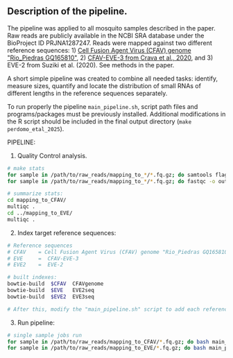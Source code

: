 ## Description of the pipeline.

The pipeline was applied to all mosquito samples described in the paper. Raw reads are publicly available in the NCBI SRA database under the BioProject ID PRJNA1287247.
Reads were mapped against two different reference sequences: 1) [Cell Fusion Agent Virus (CFAV) genome "Rio_Piedras GQ165810"](https://www.ncbi.nlm.nih.gov/nuccore/GQ165810.1), 2) [CFAV-EVE-3 from Crava et al., 2020](https://onlinelibrary.wiley.com/doi/10.1111/mec.15798), and 3) EVE-2 from Suziki et al. (2020). See methods in the paper.

A short simple pipeline was created to combine all needed tasks: identify, measure sizes, quantify and locate the distribution of small RNAs of different lengths in the reference sequences separately.

To run properly the pipeline `main_pipeline.sh`, script path files and programs/packages must be previously installed. Additional modifications in the R script should be included in the final output directory (`make perdomo_etal_2025`).

PIPELINE:

1. Quality Control analysis.
```bash
# make stats
for sample in /path/to/raw_reads/mapping_to_*/*.fq.gz; do samtools flagstats $sample > ${sample}.txt;
for sample in /path/to/raw_reads/mapping_to_*/*.fq.gz; do fastqc -o outputdir/ $sample;

# summarize stats:
cd mapping_to_CFAV/
multiqc .
cd ../mapping_to_EVE/
multiqc .
 ```

2. Index target reference sequences:
```bash
# Reference sequences
# CFAV    = Cell Fusion Agent Virus (CFAV) genome "Rio_Piedras GQ165810
# EVE     =  CFAV-EVE-3
# EVE2    =  EVE-2

# built indexes:
bowtie-build  $CFAV  CFAVgenome
bowtie-build  $EVE   EVE2seq
bowtie-build  $EVE2  EVE3seq

# After this, modify the "main_pipeline.sh" script to add each reference sequence, use the index_name (i.e. CFAVgenome)
```

3. Run pipeline:
```bash
# single sample jobs run
for sample in /path/to/raw_reads/mapping_to_CFAV/*.fq.gz; do bash main_pipeline.sh  $sample CFAV  2>&1 | tee ${sample}.CFAV.stderr.log; 
for sample in /path/to/raw_reads/mapping_to_EVE/*.fq.gz; do bash main_pipeline.sh  $sample EVE  2>&1 | tee ${sample}.EVE.stderr.log;
```



